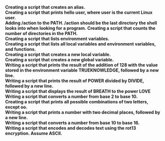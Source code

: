 **Creating a script that creates an alias.**<br>
**Creating a script that prints hello user, where user is the current Linux user.**<br>
**Adding /action to the PATH. /action should be the last directory the shell looks into when looking for a program.**
**Creating a script that counts the number of directories in the PATH.**<br>
**Creating a script that lists environment variables.**<br>
**Creating a script that lists all local variables and environment variables, and functions.**<br>
**Creating a script that creates a new local variable.**<br>
**Creating a script that creates a new global variable.**<br>
**Writing a script that prints the result of the addition of 128 with the value stored in the environment variable TRUEKNOWLEDGE, followed by a new line.**<br>
**Writing a script that prints the result of POWER divided by DIVIDE, followed by a new line.**<br>
**Writing a script that displays the result of BREATH to the power LOVE**<br>
**Writing a script that converts a number from base 2 to base 10.**<br>
**Creating a script that prints all possible combinations of two letters, except oo.**<br>
**Writing a script that prints a number with two decimal places, followed by a new line.**<br>
**Writing a script that converts a number from base 10 to base 16.**<br>
**Writing a script that encodes and decodes text using the rot13 encryption. Assume ASCII.**<br>
